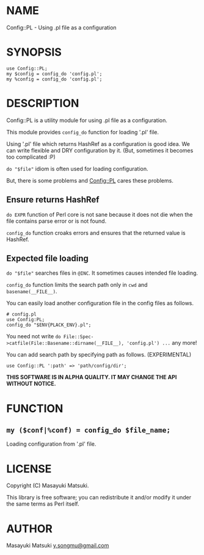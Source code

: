 # NAME

Config::PL - Using .pl file as a configuration

# SYNOPSIS

    use Config::PL;
    my $config = config_do 'config.pl';
    my %config = config_do 'config.pl';

# DESCRIPTION

Config::PL is a utility module for using .pl file as a configuration.

This module provides `config_do` function for loading '.pl' file.

Using '.pl' file which returns HashRef as a configuration is good idea.
We can write flexible and DRY configuration by it.
(But, sometimes it becomes too complicated :P)

`do "$file"` idiom is often used for loading configuration.

But, there is some problems and [Config::PL](http://search.cpan.org/perldoc?Config::PL) cares these problems.

## Ensure returns HashRef

`do EXPR` function of Perl core is not sane because it does not die
when the file contains parse error or is not found.

`config_do` function croaks errors and ensures that the returned value is HashRef.

## Expected file loading

`do "$file"` searches files in `@INC`. It sometimes causes intended file loading.

`config_do` function limits the search path only in `cwd` and `basename(__FILE__)`.

You can easily load another configuration file in the config files as follows.

    # config.pl
    use Config:PL;
    config_do "$ENV{PLACK_ENV}.pl";

You need not write `do File::Spec->catfile(File::Basename::dirname(__FILE__), 'config.pl') ...` any more!

You can add search path by specifying path as follows. (EXPERIMENTAL)

    use Config::PL ':path' => 'path/config/dir';

__THIS SOFTWARE IS IN ALPHA QUALITY. IT MAY CHANGE THE API WITHOUT NOTICE.__

# FUNCTION

## `my ($conf|%conf) = config_do $file_name;`

Loading configuration from '.pl' file.

# LICENSE

Copyright (C) Masayuki Matsuki.

This library is free software; you can redistribute it and/or modify
it under the same terms as Perl itself.

# AUTHOR

Masayuki Matsuki <y.songmu@gmail.com>
